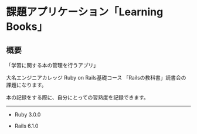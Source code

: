 # 課題アプリケーション「Learning　Books」

## 概要
「学習に関する本の管理を行うアプリ」

大名エンジニアカレッジ Ruby on Rails基礎コース 「Railsの教科書」読書会の課題になります。

本の記録をする際に、自分にとっての習熟度を記録できます。

***

* Ruby 3.0.0

* Rails 6.1.0
